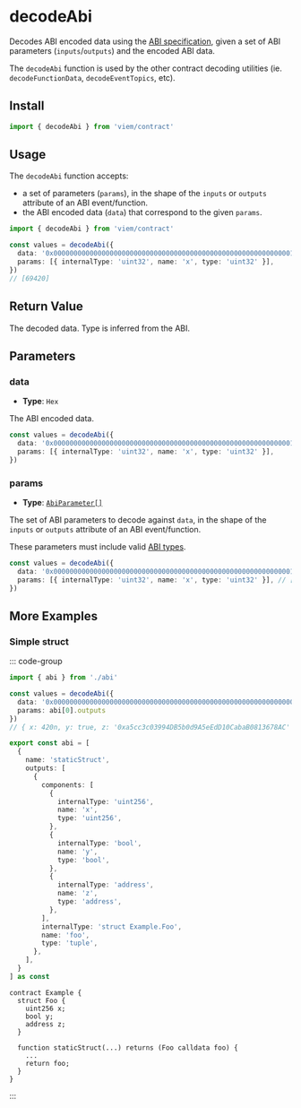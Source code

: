 # decodeAbi

Decodes ABI encoded data using the [ABI specification](https://solidity.readthedocs.io/en/latest/abi-spec.html), given a set of ABI parameters (`inputs`/`outputs`) and the encoded ABI data.

The `decodeAbi` function is used by the other contract decoding utilities (ie. `decodeFunctionData`, `decodeEventTopics`, etc).

## Install

```ts
import { decodeAbi } from 'viem/contract'
```

## Usage

The `decodeAbi` function accepts:

- a set of parameters (`params`), in the shape of the `inputs` or `outputs` attribute of an ABI event/function.
- the ABI encoded data (`data`) that correspond to the given `params`.

```ts
import { decodeAbi } from 'viem/contract'

const values = decodeAbi({
  data: '0x0000000000000000000000000000000000000000000000000000000000010f2c',
  params: [{ internalType: 'uint32', name: 'x', type: 'uint32' }],
})
// [69420]
```

## Return Value

The decoded data. Type is inferred from the ABI.

## Parameters

### data

- **Type**: `Hex`

The ABI encoded data.

```ts
const values = decodeAbi({
  data: '0x0000000000000000000000000000000000000000000000000000000000010f2c', // [!code focus]
  params: [{ internalType: 'uint32', name: 'x', type: 'uint32' }],
})
```

### params

- **Type**: [`AbiParameter[]`](/TODO)

The set of ABI parameters to decode against `data`, in the shape of the `inputs` or `outputs` attribute of an ABI event/function.

These parameters must include valid [ABI types](https://docs.soliditylang.org/en/develop/abi-spec.html#types).

```ts
const values = decodeAbi({
  data: '0x0000000000000000000000000000000000000000000000000000000000010f2c',
  params: [{ internalType: 'uint32', name: 'x', type: 'uint32' }], // [!code focus]
})
```

## More Examples

### Simple struct

::: code-group

```ts [example.ts]
import { abi } from './abi'

const values = decodeAbi({
  data: '0x00000000000000000000000000000000000000000000000000000000000001a40000000000000000000000000000000000000000000000000000000000000001000000000000000000000000a5cc3c03994db5b0d9a5eedd10cabab0813678ac',
  params: abi[0].outputs
})
// { x: 420n, y: true, z: '0xa5cc3c03994DB5b0d9A5eEdD10CabaB0813678AC' }
```

```ts [abi.ts]
export const abi = [
  {
    name: 'staticStruct',
    outputs: [
      {
        components: [
          {
            internalType: 'uint256',
            name: 'x',
            type: 'uint256',
          },
          {
            internalType: 'bool',
            name: 'y',
            type: 'bool',
          },
          {
            internalType: 'address',
            name: 'z',
            type: 'address',
          },
        ],
        internalType: 'struct Example.Foo',
        name: 'foo',
        type: 'tuple',
      },
    ],
  }
] as const
```

```solidity [Example.sol]
contract Example {
  struct Foo {
    uint256 x;
    bool y;
    address z;
  }

  function staticStruct(...) returns (Foo calldata foo) { 
    ... 
    return foo;
  }
}
```

:::
